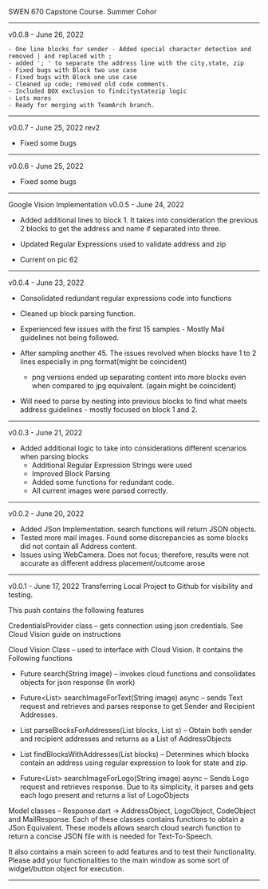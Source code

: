 SWEN 670 Capstone Course. Summer Cohor


---------------------------------------------------------------------------------------------
v0.0.8 - June 26, 2022

    - One line blocks for sender - Added special character detection and removed | and replaced with ;
    - added '; ' to separate the address line with the city,state, zip
    - Fixed bugs with Block two use case
    - Fixed bugs with Block one use case
    - Cleaned up code; removed old code comments.
    - Included BOX exclusion to findcitystatezip logic
    - Lots mores
    - Ready for merging with TeamArch branch.

---------------------------------------------------------------------------------------------
v0.0.7 - June 25, 2022 rev2
 - Fixed some bugs

 ---------------------------------------------------------------------------------------------
v0.0.6 - June 25, 2022
- Fixed some bugs
---------------------------------------------------------------------------------------------
Google Vision Implementation
v0.0.5 - June 24, 2022

 - Added additional lines to block 1. It takes into consideration the previous 2 blocks to get the address and name if separated into three.

 - Updated Regular Expressions used to validate address and zip

 - Current on pic 62
---------------------------------------------------------------------------------------------
v0.0.4 - June 23, 2022

- Consolidated redundant regular expressions code into functions

- Cleaned up block parsing function.

- Experienced few issues with the first 15 samples - Mostly Mail guidelines not being followed.

- After sampling another 45. The issues revolved when blocks have 1 to 2 lines especially in png format(might be coincident)

    - png versions ended up separating content into more blocks even when  compared to jpg equivalent. (again  might be coincident)

- Will need to parse by nesting into previous blocks to find what meets address guidelines - mostly focused on block 1 and 2.


-----------------------------------------------------------------------------------------------
v0.0.3 - June 21, 2022 

- Added additional logic to take into considerations different scenarios when parsing blocks
    - Additional Regular Expression Strings were used
    - Improved Block Parsing
    - Added some functions for redundant code.
    - All current images were parsed correctly.

-----------------------------------------------------------------------------------------------

v0.0.2 - June 20, 2022

- Added JSon Implementation.  search functions will return JSON objects.
- Tested more mail images.  Found some discrepancies as some blocks did not contain all Address content.
- Issues using WebCamera.  Does not focus; therefore, results were not accurate as different address placement/outcome arose   

-----------------------------------------------------------------------------------------------
v0.0.1 - June 17, 2022
Transferring Local Project to Github for visibility and testing.

This push contains the following features

CredentialsProvider class – gets connection using json credentials. See Cloud Vision guide on instructions

Cloud Vision Class – used to interface with Cloud Vision. It contains the Following functions

- 	Future<MailResponse> search(String image) – invokes cloud functions and consolidates objects for json response (In work)

-   Future<List<AddressObject>> searchImageForText(String image) async – sends Text request and retrieves and parses response to get Sender and Recipient Addresses.

-	List<AddressObject> parseBlocksForAddresses(List<Block> blocks, List<int> s) – Obtain both sender and recipient addresses and returns as a List of AddressObjects

-	List<int> findBlocksWithAddresses(List<Block> blocks) – Determines which blocks contain an address using regular expression to look for state and zip.

-	Future<List<LogoObject>> searchImageForLogo(String image) async – Sends Logo request and retrieves response.  Due to its simplicity, it parses and gets each logo present and returns a list of LogoObjects


Model classes – Response.dart -> AddressObject, LogoObject, CodeObject and MailResponse. Each of these classes contains functions to obtain a JSon Equivalent. These models allows search cloud search function to return a concise JSON file with is needed for Text-To-Speech.

It also contains a main screen to add features and to test their functionality. Please add your functionalities to the main window as some sort of widget/button object for execution.

-----------------------------------------------------------------------------------------------

